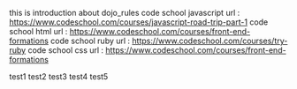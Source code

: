 this is introduction about dojo_rules
code school javascript url : https://www.codeschool.com/courses/javascript-road-trip-part-1
code school html url : https://www.codeschool.com/courses/front-end-formations
code school ruby url : https://www.codeschool.com/courses/try-ruby
code school css url : https://www.codeschool.com/courses/front-end-formations


test1
test2
test3
test4
test5

